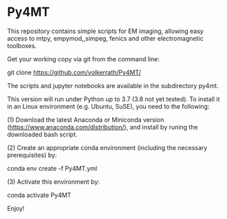 # Py4MT
This repository contains simple scripts for EM imaging, allowing easy access to mtpy, empymod,,simpeg, fenics and other electromagnetic toolboxes.


Get your working copy via git from the command line:

git clone https://github.com/volkerrath/Py4MT/

The scripts and jupyter notebooks are available in the subdirectory py4mt. 

This version will run under Python up to 3.7 (3.8 not yet tested). To install it in an Linux environment (e.g. Ubuntu, SuSE), you need to the following:

(1) Download the latest Anaconda or Miniconda version (https://www.anaconda.com/distribution/), and install by runing the downloaded bash script.

(2) Create an appropriate conda environment (including the necessary prerequisites) by:

conda env create -f Py4MT.yml

(3) Activate this environment by:

conda activate Py4MT

Enjoy!

